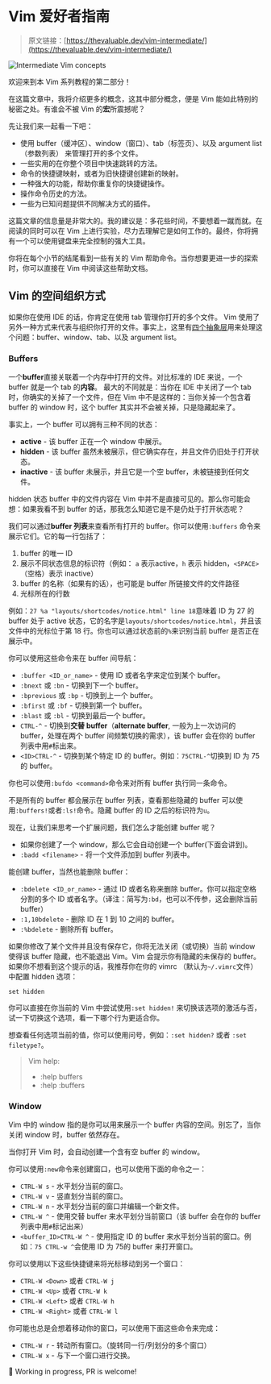 # Vim 爱好者指南

> 原文链接：[https://thevaluable.dev/vim-intermediate/](https://thevaluable.dev/vim-intermediate/)

![Intermediate Vim concepts](https://thevaluable.dev/images/2020/vim_intermediate/vim_coffee.webp)

欢迎来到本 Vim 系列教程的第二部分！

<!-- TODO 通用菜单 -->

在这篇文章中，我将介绍更多的概念，这其中部分概念，便是 Vim 能如此特别的秘密之处。有谁会不被 Vim 的**宏**所震撼呢？

先让我们来一起看一下吧：

- 使用 buffer（缓冲区）、window（窗口）、tab（标签页）、以及 argument list（参数列表） 来管理打开的多个文件。
- 一些实用的在你整个项目中快速跳转的方法。
- 命令的快捷键映射，或者为旧快捷键创建新的映射。
- 一种强大的功能，帮助你重复你的快捷键操作。
- 操作命令历史的方法。
- 一些为已知问题提供不同解决方式的插件。

这篇文章的信息量是非常大的。我的建议是：多花些时间，不要想着一蹴而就。在阅读的同时可以在 Vim 上进行实验，尽力去理解它是如何工作的。最终，你将拥有一个可以使用键盘来完全控制的强大工具。

你将在每个小节的结尾看到一些有关的 Vim 帮助命令。当你想要更进一步的探索时，你可以直接在 Vim 中阅读这些帮助文档。

## Vim 的空间组织方式

如果你在使用 IDE 的话，你肯定在使用 tab 管理你打开的多个文件。 Vim 使用了另外一种方式来代表与组织你打开的文件。事实上，这里有[四个抽象层](https://thevaluable.dev/abstraction-type-software-example/)用来处理这个问题：buffer、window、tab、以及 argument list。

### Buffers

一个**buffer**直接关联着一个内存中打开的文件。对比标准的 IDE 来说，一个 buffer 就是一个 tab 的**内容**。 最大的不同就是：当你在 IDE 中关闭了一个 tab 时，你确实的关掉了一个文件，但在 Vim 中不是这样的：当你关掉一个包含着 buffer 的 window 时，这个 buffer 其实并不会被关掉，只是隐藏起来了。

事实上，一个 buffer 可以拥有三种不同的状态：

- **active** - 该 buffer 正在一个 window 中展示。
- **hidden** - 该 buffer 虽然未被展示，但它确实存在，并且文件仍旧处于打开状态。
- **inactive** - 该 buffer  未展示，并且它是一个空 buffer，未被链接到任何文件。

hidden 状态 buffer 中的文件内容在 Vim 中并不是直接可见的。那么你可能会想：如果我看不到 buffer 的话，那我怎么知道它是不是仍处于打开状态呢？

我们可以通过**buffer 列表**来查看所有打开的 buffer。你可以使用`:buffers` 命令来展示它们。它的每一行包括了：

1. buffer 的唯一 ID
2. 展示不同状态信息的标识符（例如： `a` 表示active，`h` 表示 hidden，`<SPACE>`（空格）表示 inactive）
3. buffer 的名称（如果有的话），也可能是 buffer 所链接文件的文件路径
4. 光标所在的行数

例如：`27 %a "layouts/shortcodes/notice.html" line 18`意味着 ID 为 27 的 buffer 处于 active 状态，它的名字是`layouts/shortcodes/notice.html`，并且该文件中的光标位于第 18 行。你也可以通过状态前的`%`来识别当前 buffer 是否正在展示中。

你可以使用这些命令来在 buffer 间导航：

- `:buffer <ID_or_name>` - 使用 ID 或者名字来定位到某个 buffer。
- `:bnext` 或 `:bn` - 切换到下一个 buffer。
- `:bprevious` 或 `:bp` - 切换到上一个 buffer。
- `:bfirst` 或 `:bf` - 切换到第一个 buffer。
- `:blast` 或 `:bl` - 切换到最后一个 buffer。
- `CTRL-^` - 切换到**交替 buffer**（**alternate buffer**, 一般为上一次访问的 buffer，处理在两个 buffer 间频繁切换的需求），该 buffer 会在你的 buffer 列表中用`#`标出来。
- `<ID>CTRL-^` - 切换到某个特定 ID 的 buffer。例如：`75CTRL-^`切换到 ID 为 75 的 buffer。

你也可以使用`:bufdo <command>`命令来对所有 buffer 执行同一条命令。

不是所有的 buffer 都会展示在 buffer 列表，查看那些隐藏的 buffer 可以使用`:buffers!`或者`:ls!`命令。隐藏 buffer 的 ID 之后的标识符为`u`。

现在，让我们来思考一个扩展问题，我们怎么才能创建 buffer 呢？

- 如果你创建了一个 window，那么它会自动创建一个 buffer(下面会讲到)。
- `:badd <filename>` - 将一个文件添加到 buffer 列表中。

能创建 buffer，当然也能删除 buffer：

- `:bdelete <ID_or_name>` - 通过 ID 或者名称来删除 buffer。你可以指定空格分割的多个 ID 或者名字。（译注：简写为`:bd`，也可以不传参，这会删除当前 buffer）
- `:1,10bdelete` - 删除 ID 在 1 到 10 之间的 buffer。
- `:%bdelete` - 删除所有 buffer。

如果你修改了某个文件并且没有保存它，你将无法关闭（或切换）当前 window 使得该 buffer 隐藏，也不能退出 Vim。Vim 会提示你有隐藏的未保存的 buffer。如果你不想看到这个提示的话，我推荐你在你的 vimrc （默认为`~/.vimrc`文件）中配置 hidden 选项：

```vimscript
set hidden
```

你可以直接在你当前的 Vim 中尝试使用`:set hidden!` 来切换该选项的激活与否，试一下切换这个选项，看一下哪个行为更适合你。

想查看任何选项当前的值，你可以使用问号，例如：`:set hidden?` 或者 `:set filetype?`。

> Vim help:
>
>- :help buffers
>- :help :buffers

### Window

Vim 中的 window 指的是你可以用来展示一个 buffer 内容的空间。别忘了，当你关闭 window 时，buffer 依然存在。

当你打开 Vim 时，会自动创建一个含有空 buffer 的 window。

你可以使用`:new`命令来创建窗口，也可以使用下面的命令之一：

- `CTRL-W s` - 水平划分当前的窗口。
- `CTRL-W v` - 竖直划分当前的窗口。
- `CTRL-W n` - 水平划分当前的窗口并编辑一个新文件。
- `CTRL-W ^` - 使用交替 buffer 来水平划分当前窗口（该 buffer 会在你的 buffer 列表中用`#`标记出来）
- `<buffer_ID>CTRL-W ^` - 使用指定 ID 的 buffer 来水平划分当前的窗口。例如：`75 CTRL-w ^`会使用 ID 为 75的 buffer 来打开窗口。

你可以使用以下这些快捷键来将光标移动到另一个窗口：

- `CTRL-W <Down>` 或者 `CTRL-W j`
- `CTRL-W <Up>` 或者 `CTRL-W k`
- `CTRL-W <Left>` 或者 `CTRL-W h`
- `CTRL-W <Right>` 或者 `CTRL-W l`

你可能也总是会想着移动你的窗口，可以使用下面这些命令来完成：

- `CTRL-W r` - 转动所有窗口。（旋转同一行/列划分的多个窗口）
- `CTRL-W x` - 与下一个窗口进行交换。

🚧 Working in progress, PR is welcome!
